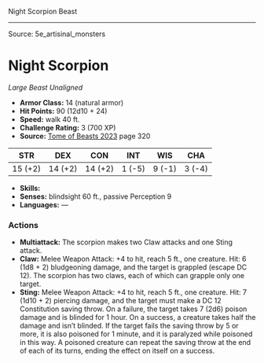 <MonsterName/>Night Scorpion</MonsterName>
<CreatureType/>Beast</CreatureType>



---

Source: 5e_artisinal_monsters

# Night Scorpion

*Large* *Beast* *Unaligned*

- **Armor Class:** 14 (natural armor)
- **Hit Points:** 90 (12d10 + 24)
- **Speed:** walk 40 ft.
- **Challenge Rating:** 3 (700 XP)
- **Source:** [Tome of Beasts 2023](https://koboldpress.com/kpstore/product/tome-of-beasts-1-2023-edition/) page 320

| STR | DEX | CON | INT | WIS | CHA |
| --- | --- | --- | --- | --- | --- |
| 15 (+2) | 14 (+2) | 14 (+2) | 1 (-5) | 9 (-1) | 3 (-4) |

- **Skills:** 
- **Senses:** blindsight 60 ft., passive Perception 9
- **Languages:** —

### Actions

- **Multiattack:** The scorpion makes two Claw attacks and one Sting attack.
- **Claw:** Melee Weapon Attack: +4 to hit, reach 5 ft., one creature. Hit: 6 (1d8 + 2) bludgeoning damage, and the target is grappled (escape DC 12). The scorpion has two claws, each of which can grapple only one target.
- **Sting:** Melee Weapon Attack: +4 to hit, reach 5 ft., one creature. Hit: 7 (1d10 + 2) piercing damage, and the target must make a DC 12 Constitution saving throw. On a failure, the target takes 7 (2d6) poison damage and is blinded for 1 hour. On a success, a creature takes half the damage and isn’t blinded. If the target fails the saving throw by 5 or more, it is also poisoned for 1 minute, and it is paralyzed while poisoned in this way. A poisoned creature can repeat the saving throw at the end of each of its turns, ending the effect on itself on a success.


